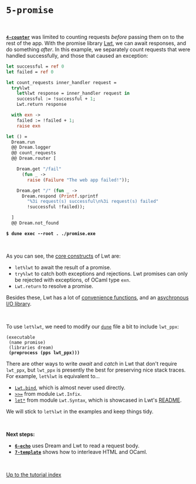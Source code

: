 # `5-promise`

<br>

[**`4-counter`**](../4-counter#files) was limited to counting requests *before*
passing them on to the rest of the app. With the promise library
[Lwt](https://github.com/ocsigen/lwt), we can await responses, and do something
*after*. In this example, we separately count requests that were handled
successfully, and those that caused an exception:

```ocaml
let successful = ref 0
let failed = ref 0

let count_requests inner_handler request =
  try%lwt
    let%lwt response = inner_handler request in
    successful := !successful + 1;
    Lwt.return response

  with exn ->
    failed := !failed + 1;
    raise exn

let () =
  Dream.run
  @@ Dream.logger
  @@ count_requests
  @@ Dream.router [

    Dream.get "/fail"
      (fun _ ->
        raise (Failure "The web app failed!"));

    Dream.get "/" (fun _ ->
      Dream.respond (Printf.sprintf
        "%3i request(s) successful\n%3i request(s) failed"
        !successful !failed));

  ]
  @@ Dream.not_found
```

<pre><code><b>$ dune exec --root . ./promise.exe</b></code></pre>

<br>

As you can see, the
[core constructs](https://ocsigen.org/lwt/latest/api/Ppx_lwt) of Lwt are:

- `let%lwt` to await the result of a promise.
- `try%lwt` to catch both exceptions and rejections. Lwt promises can only be
  rejected with exceptions, of OCaml type `exn`.
- `Lwt.return` to resolve a promise.

Besides these, Lwt has a lot of [convenience
functions](https://ocsigen.org/lwt/latest/api/Lwt), and an [asychronous
I/O library](https://ocsigen.org/lwt/latest/api/Lwt_unix).

<!-- TODO Link to read_file and write_file helpers. -->
<!-- TODO Link to Lwt_unix, Lwt_io, Lwt. -->

<br>

To use `let%lwt`, we need to modify our
[`dune`](https://github.com/aantron/dream/blob/master/example/5-promise/dune)
file a bit to include `lwt_ppx`:

<pre><code>(executable
 (name promise)
 (libraries dream)
 <b>(preprocess (pps lwt_ppx)))</b>
</code></pre>

There are other ways to write *await* and *catch* in Lwt that don't require
`lwt_ppx`, but `lwt_ppx` is presently the best for preserving nice stack traces.
For example, `let%lwt` is equivalent to...

- [`Lwt.bind`](https://github.com/ocsigen/lwt/blob/c5f895e35a38df2d06f19fd23bf553129b9e95b3/src/core/lwt.mli#L475),
  which is almost never used directly.
- [`>>=`](https://github.com/ocsigen/lwt/blob/c5f895e35a38df2d06f19fd23bf553129b9e95b3/src/core/lwt.mli#L1395)
  from module `Lwt.Infix`.
- [`let*`](https://github.com/ocsigen/lwt/blob/c5f895e35a38df2d06f19fd23bf553129b9e95b3/src/core/lwt.mli#L1511)
  from module `Lwt.Syntax`, which is showcased in Lwt's
  [README](https://github.com/ocsigen/lwt#readme).

We will stick to `let%lwt` in the examples and keep things tidy.

<br>

**Next steps:**

- [**`6-echo`**](../6-echo#files) uses Dream and Lwt to read a request body.
- [**`7-template`**](../7-template#files) shows how to interleave HTML and
  OCaml.

<br>

[Up to the tutorial index](../#readme)
